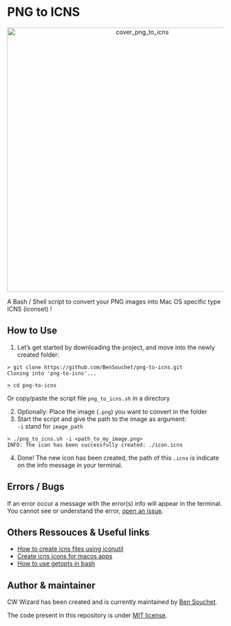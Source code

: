 # PNG to ICNS
<p align="center">
<img width="613" alt="cover_png_to_icns" src="https://user-images.githubusercontent.com/17025808/154702281-8115f8ec-b092-4ba6-9831-e8973b774546.png">
</p>

A Bash / Shell script to convert your PNG images into Mac OS specific type ICNS (iconset) !

## How to Use
1. Let’s get started by downloading the project, and move into the newly created folder:
```shell
> git clone https://github.com/BenSouchet/png-to-icns.git
Cloning into 'png-to-icns'...

> cd png-to-icns
```
Or copy/paste the script file `png_to_icns.sh` in a directory

2. Optionally: Place the image (`.png`) you want to convert in the folder
3. Start the script and give the path to the image as argument:  
`-i` stand for `image_path`
```shell
> ./png_to_icns.sh -i <path_to_my_image.png>
INFO: The icon has been successfully created: ./icon.icns
```
4. Done! The new icon has been created, the path of this `.icns` is indicate on the info message in your terminal.

## Errors / Bugs
If an error occur a message with the error(s) info will appear in the terminal.  
You cannot see or understand the error, [open an issue](https://github.com/BenSouchet/png-to-icns/issues).

## Others Ressouces & Useful links
- [How to create icns files using iconutil](https://stackoverflow.com/questions/12306223/how-to-manually-create-icns-files-using-iconutil)
- [Create icns icons for macos apps](https://www.codingforentrepreneurs.com/blog/create-icns-icons-for-macos-apps)
- [How to use getopts in bash](https://stackoverflow.com/questions/16483119/an-example-of-how-to-use-getopts-in-bash)

## Author & maintainer
CW Wizard has been created and is currently maintained by [Ben Souchet](https://github.com/BenSouchet).

The code present in this repository is under [MIT license](https://github.com/BenSouchet/png-to-icns/blob/main/LICENSE).
